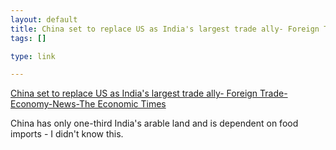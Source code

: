 ```yaml
--- 
layout: default
title: China set to replace US as India's largest trade ally- Foreign Trade-Economy-News-The...
tags: []

type: link

---
```

<a href="http://economictimes.indiatimes.com/China_set_to_replace_US_as_Indias_largest_trade_ally/articleshow/2700384.cms">China set to replace US as India's largest trade ally- Foreign Trade-Economy-News-The Economic Times</a>

China has only one-third India's arable land and is dependent on food imports - I didn't know this.

